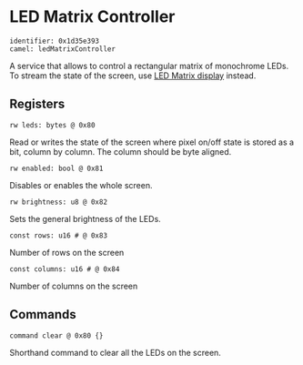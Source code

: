 # LED Matrix Controller

    identifier: 0x1d35e393
    camel: ledMatrixController

A service that allows to control a rectangular matrix of monochrome LEDs.
To stream the state of the screen, use [LED Matrix display](/services/led-matrix-display) instead.

## Registers

    rw leds: bytes @ 0x80

Read or writes the state of the screen where pixel on/off state is 
stored as a bit, column by column. The column should be byte aligned.

    rw enabled: bool @ 0x81
 
 Disables or enables the whole screen.
 
    rw brightness: u8 @ 0x82
    
Sets the general brightness of the LEDs.
 
    const rows: u16 # @ 0x83
    
Number of rows on the screen

    const columns: u16 # @ 0x84
    
Number of columns on the screen

## Commands

    command clear @ 0x80 {}

Shorthand command to clear all the LEDs on the screen.